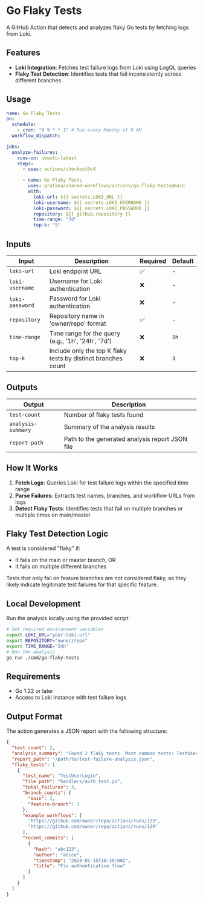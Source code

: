 # Go Flaky Tests

A GitHub Action that detects and analyzes flaky Go tests by fetching logs from Loki.

## Features

- **Loki Integration**: Fetches test failure logs from Loki using LogQL queries
- **Flaky Test Detection**: Identifies tests that fail inconsistently across different branches

## Usage

```yaml
name: Go Flaky Tests
on:
  schedule:
    - cron: "0 9 * * 1" # Run every Monday at 9 AM
  workflow_dispatch:

jobs:
  analyze-failures:
    runs-on: ubuntu-latest
    steps:
      - uses: actions/checkout@v4

      - name: Go Flaky Tests
        uses: grafana/shared-workflows/actions/go-flaky-tests@main
        with:
          loki-url: ${{ secrets.LOKI_URL }}
          loki-username: ${{ secrets.LOKI_USERNAME }}
          loki-password: ${{ secrets.LOKI_PASSWORD }}
          repository: ${{ github.repository }}
          time-range: "7d"
          top-k: "5"
```

## Inputs

| Input           | Description                                                   | Required | Default |
| --------------- | ------------------------------------------------------------- | -------- | ------- |
| `loki-url`      | Loki endpoint URL                                             | ✅       | -       |
| `loki-username` | Username for Loki authentication                              | ❌       | -       |
| `loki-password` | Password for Loki authentication                              | ❌       | -       |
| `repository`    | Repository name in 'owner/repo' format                        | ✅       | -       |
| `time-range`    | Time range for the query (e.g., '1h', '24h', '7d')            | ❌       | `1h`    |
| `top-k`         | Include only the top K flaky tests by distinct branches count | ❌       | `3`     |

## Outputs

| Output             | Description                                     |
| ------------------ | ----------------------------------------------- |
| `test-count`       | Number of flaky tests found                     |
| `analysis-summary` | Summary of the analysis results                 |
| `report-path`      | Path to the generated analysis report JSON file |

## How It Works

1. **Fetch Logs**: Queries Loki for test failure logs within the specified time range
2. **Parse Failures**: Extracts test names, branches, and workflow URLs from logs
3. **Detect Flaky Tests**: Identifies tests that fail on multiple branches or multiple times on main/master

## Flaky Test Detection Logic

A test is considered "flaky" if:

- It fails on the main or master branch, OR
- It fails on multiple different branches

Tests that only fail on feature branches are not considered flaky, as they likely indicate legitimate test failures for that specific feature.

## Local Development

Run the analysis locally using the provided script:

```bash
# Set required environment variables
export LOKI_URL="your-loki-url"
export REPOSITORY="owner/repo"
export TIME_RANGE="24h"
# Run the analysis
go run ./cmd/go-flaky-tests
```

## Requirements

- Go 1.22 or later
- Access to Loki instance with test failure logs

## Output Format

The action generates a JSON report with the following structure:

```json
{
  "test_count": 2,
  "analysis_summary": "Found 2 flaky tests. Most common tests: TestUserLogin (3 total failures; recently changed by alice), TestPayment (1 total failures; recently changed by bob)",
  "report_path": "/path/to/test-failure-analysis.json",
  "flaky_tests": [
    {
      "test_name": "TestUserLogin",
      "file_path": "handlers/auth_test.go",
      "total_failures": 3,
      "branch_counts": {
        "main": 2,
        "feature-branch": 1
      },
      "example_workflows": [
        "https://github.com/owner/repo/actions/runs/123",
        "https://github.com/owner/repo/actions/runs/124"
      ],
      "recent_commits": [
        {
          "hash": "abc123",
          "author": "alice",
          "timestamp": "2024-01-15T10:30:00Z",
          "title": "Fix authentication flow"
        }
      ]
    }
  ]
}
```
